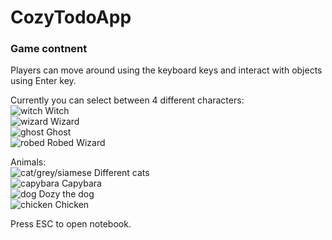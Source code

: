 # CozyTodoApp


### Game contnent
 Players can move around using the keyboard keys and interact with objects using Enter key. 

Currently you can select between 4 different characters:  
![witch](https://cdn.glitch.global/7180e0f7-cedd-4825-a721-142111a6910c/witch.gif?v=1745892667624) Witch  
![wizard](https://cdn.glitch.global/7180e0f7-cedd-4825-a721-142111a6910c/wizardhat.gif?v=1745892661204) Wizard  
![ghost](https://cdn.glitch.global/7180e0f7-cedd-4825-a721-142111a6910c/ghost.gif?v=1745892644584) Ghost  
![robed](https://cdn.glitch.global/7180e0f7-cedd-4825-a721-142111a6910c/wizard.gif?v=1745892656164) Robed Wizard  

Animals:  
![cat/grey/siamese](https://cdn.glitch.global/7180e0f7-cedd-4825-a721-142111a6910c/calico_cat.gif?v=1745892630526) Different cats  
![capybara](https://cdn.glitch.global/7180e0f7-cedd-4825-a721-142111a6910c/capybara.gif?v=1745892635377) Capybara  
![dog](https://cdn.glitch.global/7180e0f7-cedd-4825-a721-142111a6910c/dozy.gif?v=1745892640430) Dozy the dog  
![chicken](https://cdn.glitch.global/7180e0f7-cedd-4825-a721-142111a6910c/henrietta.gif?v=1745892649168) Chicken


Press ESC to open notebook.




